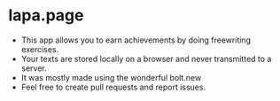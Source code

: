 # lapa.page
- This app allows you to earn achievements by doing freewriting exercises. 
- Your texts are stored locally on a browser and never transmitted to a server.
- It was mostly made using the wonderful bolt.new
- Feel free to create pull requests and report issues.


